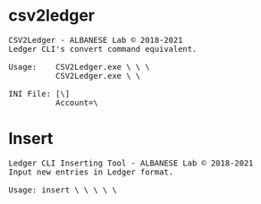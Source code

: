 # csv2ledger
<pre>
CSV2Ledger - ALBANESE Lab © 2018-2021
Ledger CLI's convert command equivalent.

Usage:    CSV2Ledger.exe \<inputfile\> \<source:account\> \<target:account\>
          CSV2Ledger.exe \<inputfile\> \<target:account\>

INI File: [\<alias\>]
          Account=\<source:account\>
</pre>
# Insert
<pre>
Ledger CLI Inserting Tool - ALBANESE Lab © 2018-2021
Input new entries in Ledger format.

Usage: insert \<payee\> \<comment\> \<source:account\> \<amount\> \<target:account\>
</pre>
